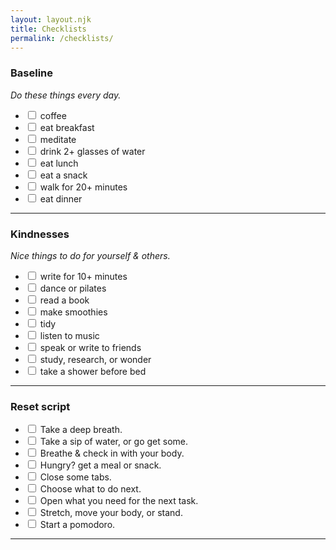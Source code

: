```yaml
---
layout: layout.njk
title: Checklists
permalink: /checklists/
---
```


### Baseline

_Do these things every day._

<form class="not-prose">
  <ul class="list-none">
    <li>
      <input type="checkbox" id="coffee">
      <label for="coffee">coffee</label>
    </li>
    <li>
        <input type="checkbox" id="breakfast">
        <label for="breakfast">eat breakfast</label>
    </li>
    <li>
        <input type="checkbox" id="meditate">
        <label for="meditate">meditate</label>
    </li>
    <li>
        <input type="checkbox" id="water">
        <label for="water">drink 2+ glasses of water</label>
    </li>
    <li>
        <input type="checkbox" id="lunch">
        <label for="lunch">eat lunch</label>
    </li>
    <li>
        <input type="checkbox" id="snack">
        <label for="snack">eat a snack</label>
    </li>
    <li>
        <input type="checkbox" id="walk">
        <label for="walk">walk for 20+ minutes</label>
    </li>
    <li>
        <input type="checkbox" id="dinner">
        <label for="dinner">eat dinner</label>
    </li>
  </ul>
</form>

-------

### Kindnesses

_Nice things to do for yourself & others._

<form class="not-prose">
  <ul class="list-none">
    <li>
        <input type="checkbox" id="write">
        <label for="write">write for 10+ minutes</label>
    </li>
    <li>
        <input type="checkbox" id="move">
        <label for="move">dance or pilates</label>
    </li>
    <li>
        <input type="checkbox" id="read">
        <label for="read">read a book</label>
    </li>
    <li>
        <input type="checkbox" id="smoothie">
        <label for="smoothie">make smoothies</label>
    </li>
    <li>
        <input type="checkbox" id="tidy">
        <label for="tidy">tidy</label>
    </li>
    <li>
        <input type="checkbox" id="music">
        <label for="music">listen to music</label>
    </li>
    <li>
        <input type="checkbox" id="friends">
        <label for="friends">speak or write to friends</label>
    </li>
    <li>
        <input type="checkbox" id="curiosity">
        <label for="curiosity">study, research, or wonder</label>
    </li>
    <li>
        <input type="checkbox" id="shower">
        <label for="shower">take a shower before bed</label>
    </li>
  </ul>
</form>

-------

### Reset script

<form class="not-prose">
  <ul class="list-none">
    <li>
        <input type="checkbox" id="breathe">
        <label for="breathe">Take a deep breath.</label>
    </li>
    <li>
        <input type="checkbox" id="water">
        <label for="water">Take a sip of water, or go get some.</label>
    </li>
    <li>
        <input type="checkbox" id="checkin">
        <label for="checkin">Breathe & check in with your body.</label>
    </li>
    <li>
        <input type="checkbox" id="food">
        <label for="food">Hungry? get a meal or snack.</label>
    </li>
    <li>
        <input type="checkbox" id="closetabs">
        <label for="closetabs">Close some tabs.</label>
    </li>
    <li>
        <input type="checkbox" id="choose">
        <label for="choose">Choose what to do next.</label>
    </li>
    <li>
        <input type="checkbox" id="prep">
        <label for="prep">Open what you need for the next task.</label>
    </li>
    <li>
        <input type="checkbox" id="stretch">
        <label for="stretch">Stretch, move your body, or stand.</label>
    </li>
    <li>
        <input type="checkbox" id="pomo">
        <label for="pomo">Start a pomodoro.</label>
    </li>
  </ul>
</form>

------
